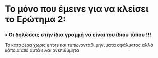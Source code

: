 # Το μόνο που έμεινε για να κλείσει το Ερώτημα 2: <br>

<h3>&#x2022; Oι δηλώσεις στην ίδια γραμμή να είναι του ίδιου τύπου    !!!</h3>


Το καταφερα χωρις errors και τυπωνονταθι μηνυματα σφάλματος αλλά κάποια από αυτά ειναι ανεπιθύμητα
